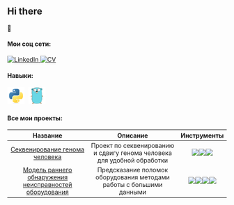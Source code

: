 ## Hi there 
:wave:
#### Мои соц сети:
<div>
  <a href="https://www.linkedin.com/in/maria-luchkova-375ba9269/">
    <img src="https://img.shields.io/badge/LinkedIn-blue?style=for-the-badge&logo=linkedin&logoColor=white" alt="LinkedIn"/>
  </a>
  <a href="https://t.me/KirrGroos">
    <img src="https://img.shields.io/badge/Tg-white?style=for-the-badge&logo=telegram&logoColor=blue" alt="CV"/>
  </a>
</div>

#### Навыки:
<div>
  <img src="https://github.com/devicons/devicon/blob/master/icons/python/python-original.svg" title="Python" alt="Python" width="40" height="40"/>&nbsp;
  <img src="https://github.com/devicons/devicon/blob/master/icons/go/go-original.svg" title="GoLang" alt="GoLang" width="40" height="40"/>&nbsp;
</div>


#### Все мои проекты:
| Название | Описание | Инструменты |
| :--------: | :-------: | :-------: |
|[Секвенирование генома человека](https://github.com/GrosbergKirr/Science-projects/tree/main/Genes)|Проект по секвенированию и сдвигу генома человека для удобной обработки|<img src="https://img.shields.io/badge/Numpy-black?style=flat-square&logo=numpy&logoColor=orange"/><img src="https://img.shields.io/badge/Scipy-black?style=flat-square&logo=scipy&logoColor=blue"/><img src="https://img.shields.io/badge/Matplotlib-black?style=flat-square"/>|
|[Модель раннего обнаружения неисправностей оборудования](https://github.com/GrosbergKirr/Science-projects/tree/main/SEVERSTAL)|Предсказание поломок оборудования методами работы с большими данными|<img src="https://img.shields.io/badge/NumPy-black?style=flat-square&logo=numpy&logoColor=orange"/><img src="https://img.shields.io/badge/PyArrow-black?style=flat-square&logo=apache&logoColor=orange"/><img src="https://img.shields.io/badge/Dask-black?style=flat-square&logo=dask&logoColor=orange"/><img src="https://img.shields.io/badge/Sklearn-black?style=flat-square&logo=scikitlearn&logoColor=orange"/>|
